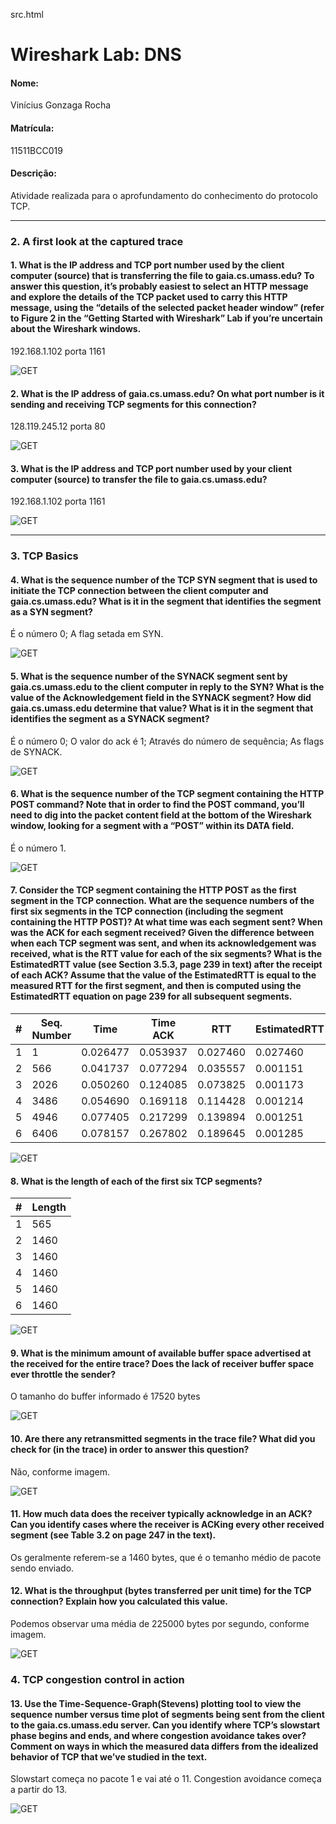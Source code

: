 ﻿src.html

# Wireshark Lab: DNS

#### Nome:

Vinícius Gonzaga Rocha

#### Matrícula:

11511BCC019

#### Descrição:

Atividade realizada para o aprofundamento do conhecimento do protocolo TCP.

----------

### 2. A first look at the captured trace 

#### 1. What is the IP address and TCP port number used by the client computer (source) that is transferring the file to gaia.cs.umass.edu? To answer this question, it’s probably easiest to select an HTTP message and explore the details of the TCP packet used to carry this HTTP message, using the “details of the selected packet header window” (refer to Figure 2 in the “Getting Started with Wireshark” Lab if you’re uncertain about the Wireshark windows.

192.168.1.102       porta 1161

![GET](imgs/1.png)

#### 2. What is the IP address of gaia.cs.umass.edu? On what port number is it sending and receiving TCP segments for this connection? 

128.119.245.12     porta 80

![GET](imgs/2.png)

#### 3. What is the IP address and TCP port number used by your client computer (source) to transfer the file to gaia.cs.umass.edu? 

192.168.1.102       porta 1161

![GET](imgs/3.png)

----------

### 3. TCP Basics 

#### 4. What is the sequence number of the TCP SYN segment that is used to initiate the TCP connection between the client computer and gaia.cs.umass.edu? What is it in the segment that identifies the segment as a SYN segment?

É o número 0; A flag setada em SYN.

![GET](imgs/4.png)

#### 5. What is the sequence number of the SYNACK segment sent by gaia.cs.umass.edu to the client computer in reply to the SYN? What is the value of the Acknowledgement field in the SYNACK segment? How did gaia.cs.umass.edu determine that value? What is it in the segment that identifies the segment as a SYNACK segment?

É o número 0; O valor do ack é 1; Através do número de sequência; As flags de SYNACK.

![GET](imgs/5.png)  

#### 6. What is the sequence number of the TCP segment containing the HTTP POST command? Note that in order to find the POST command, you’ll need to dig into the packet content field at the bottom of the Wireshark window, looking for a segment with a “POST” within its DATA field.

É o número 1.

![GET](imgs/6.png) 

#### 7. Consider the TCP segment containing the HTTP POST as the first segment in the TCP connection. What are the sequence numbers of the first six segments in the TCP connection (including the segment containing the HTTP POST)? At what time was each segment sent? When was the ACK for each segment received? Given the difference between when each TCP segment was sent, and when its acknowledgement was received, what is the RTT value for each of the six segments? What is the EstimatedRTT value (see Section 3.5.3, page 239 in text) after the receipt of each ACK? Assume that the value of the EstimatedRTT is equal to the measured RTT for the first segment, and then is computed using the EstimatedRTT equation on page 239 for all subsequent segments.

\#  | Seq. Number   | Time      | Time ACK  | RTT       | EstimatedRTT 
--- |---            |---        |---        |---        | ---
1   | 1             | 0.026477  | 0.053937  | 0.027460  | 0.027460
2   | 566           | 0.041737  | 0.077294  | 0.035557  | 0.001151  
3   | 2026          | 0.050260  | 0.124085  | 0.073825  | 0.001173
4   | 3486          | 0.054690  | 0.169118  | 0.114428  | 0.001214
5   | 4946          | 0.077405  | 0.217299  | 0.139894  | 0.001251
6   | 6406          | 0.078157  | 0.267802  | 0.189645  | 0.001285

![GET](imgs/7-1.png)

#### 8. What is the length of each of the first six TCP segments?

\#  |   Length
--- |   ---
1   |   565
2   |   1460
3   |   1460  
4   |   1460
5   |   1460
6   |   1460

![GET](imgs/8.png)

#### 9. What is the minimum amount of available buffer space advertised at the received for the entire trace? Does the lack of receiver buffer space ever throttle the sender? 

O tamanho do buffer informado é 17520 bytes

![GET](imgs/9.png)

#### 10. Are there any retransmitted segments in the trace file? What did you check for (in the trace) in order to answer this question? 

Não, conforme imagem.

![GET](imgs/10.png)

#### 11. How much data does the receiver typically acknowledge in an ACK? Can you identify cases where the receiver is ACKing every other received segment (see Table 3.2 on page 247 in the text).

Os geralmente referem-se a 1460 bytes, que é o temanho médio de pacote sendo enviado.

#### 12. What is the throughput (bytes transferred per unit time) for the TCP connection? Explain how you calculated this value. 

Podemos observar uma média de 225000 bytes por segundo, conforme imagem.

![GET](imgs/12.png)

### 4. TCP congestion control in action 

#### 13. Use the Time-Sequence-Graph(Stevens) plotting tool to view the sequence number versus time plot of segments being sent from the client to the gaia.cs.umass.edu server. Can you identify where TCP’s slowstart phase begins and ends, and where congestion avoidance takes over? Comment on ways in which the measured data differs from the idealized behavior of TCP that we’ve studied in the text. 

Slowstart começa no pacote 1 e vai até o 11. Congestion avoidance começa a partir do 13. 

![GET](imgs/13.png) 